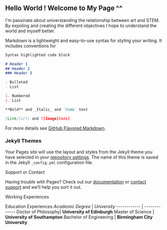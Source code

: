 ## Hello World ! Welcome to My Page ^^

I'm passinate about universtanding the relationship between art and STEM. By expoling and creating the different objectives I hope to understand the world and myself better. 


Markdown is a lightweight and easy-to-use syntax for styling your writing. It includes conventions for

```markdown
Syntax highlighted code block

# Header 1
## Header 2
### Header 3

- Bulleted
- List

1. Numbered
2. List

**Bold** and _Italic_ and `Code` text

[Link](url) and ![Image](src)
```

For more details see [GitHub Flavored Markdown](https://guides.github.com/features/mastering-markdown/).

### Jekyll Themes

Your Pages site will use the layout and styles from the Jekyll theme you have selected in your [repository settings](https://github.com/neilwang0913/fwang.github.io/settings/pages). The name of this theme is saved in the Jekyll `_config.yml` configuration file.

Support or Contact

Having trouble with Pages? Check out our [documentation](https://docs.github.com/categories/github-pages-basics/) or [contact support](https://support.github.com/contact) and we’ll help you sort it out.


Working Experiences



Education Experiences
_Academic Degree_ | _University_
------------ | -------------
Doctor of Philosophy| **University of Edinburgh**
Master of Science | **University of Southampton**
Bachelor of Engineering | **Birmingham City University**

